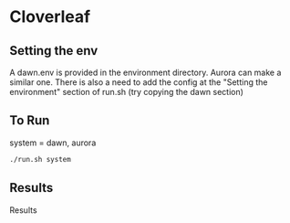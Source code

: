 # Cloverleaf

## Setting the env
A dawn.env is provided in the environment directory. Aurora can make a similar one.
There is also a need to add the config at the "Setting the environment" section of run.sh (try copying the dawn section)

## To Run
system = dawn, aurora

```sh
./run.sh system
```

## Results
Results 

